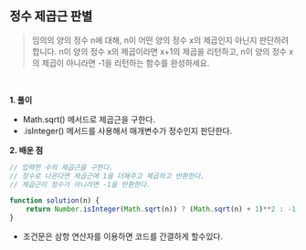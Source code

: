 ## 정수 제곱근 판별
> 임의의 양의 정수 n에 대해, n이 어떤 양의 정수 x의 제곱인지 아닌지 판단하려 합니다.
n이 양의 정수 x의 제곱이라면 x+1의 제곱을 리턴하고, n이 양의 정수 x의 제곱이 아니라면 -1을 리턴하는 함수를 완성하세요.

<br>

**1. 풀이**

- Math.sqrt() 메서드로 제곱근을 구한다.
- .isInteger() 메서드를 사용해서 매개변수가 정수인지 판단한다.

**2. 배운 점**
```javascript
// 입력한 수의 제곱근을 구한다.
// 정수로 나온다면 제곱근에 1을 더해주고 제곱하고 반환한다.
// 제곱근이 정수가 아니라면 -1을 반환한다.

function solution(n) {
    return Number.isInteger(Math.sqrt(n)) ? (Math.sqrt(n) + 1)**2 : -1;
}
```
- 조건문은 삼항 연산자를 이용하면 코드를 간결하게 할수있다.